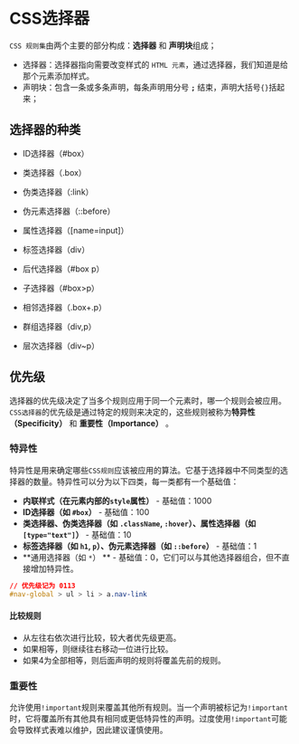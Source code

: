 # CSS选择器

`CSS 规则集`由两个主要的部分构成：**选择器** 和 **声明块**组成；

- 选择器：选择器指向需要改变样式的 `HTML 元素`，通过选择器，我们知道是给那个元素添加样式。
- 声明块：包含一条或多条声明，每条声明用分号 **`;`** 结束，声明大括号`{}`括起来；

## 选择器的种类

- ID选择器（#box）

- 类选择器（.box）

- 伪类选择器（:link）

- 伪元素选择器（::before）

- 属性选择器（[name=input]）

- 标签选择器（div）

- 后代选择器（#box p）

- 子选择器（#box>p）

- 相邻选择器（.box+.p）

- 群组选择器（div,p）

- 层次选择器（div~p）

  

## 优先级

选择器的优先级决定了当多个规则应用于同一个元素时，哪一个规则会被应用。`CSS选择器`的优先级是通过特定的规则来决定的，这些规则被称为**特异性（Specificity）** 和 **重要性（Importance）** 。

### 特异性

特异性是用来确定哪些`CSS规则`应该被应用的算法。它基于选择器中不同类型的选择器的数量。特异性可以分为以下四类，每一类都有一个基础值：

- **内联样式（在元素内部的`style`属性）**  - 基础值：1000
- **ID选择器（如 `#box`）**  - 基础值：100
- **类选择器、伪类选择器（如 `.className`, `:hover`）、属性选择器（如 `[type="text"]`）**  - 基础值：10
- **标签选择器（如 `h1`, `p`）、伪元素选择器（如 `::before`）**  - 基础值：1
- **通用选择器（如 `*`） ** - 基础值：0，它们可以与其他选择器组合，但不直接增加特异性。

``` css
// 优先级记为 0113
#nav-global > ul > li > a.nav-link
```

#### 比较规则

- 从左往右依次进行比较，较大者优先级更高。
- 如果相等，则继续往右移动一位进行比较。
- 如果4为全部相等，则后面声明的规则将覆盖先前的规则。

### 重要性

允许使用`!important`规则来覆盖其他所有规则。当一个声明被标记为`!important`时，它将覆盖所有其他具有相同或更低特异性的声明。过度使用`!important`可能会导致样式表难以维护，因此建议谨慎使用。

